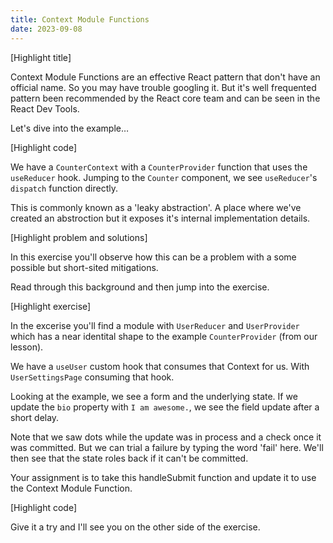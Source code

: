 ```yaml
---
title: Context Module Functions
date: 2023-09-08
---
```


[Highlight title]

Context Module Functions are an effective React pattern that don't have an official name.
So you may have trouble googling it.
But it's well frequented pattern been recommended by the React core team and can be seen in the React Dev Tools.

Let's dive into the example…

[Highlight code]

We have a `CounterContext` with a `CounterProvider` function that uses the `useReducer` hook.
Jumping to the `Counter` component, we see `useReducer`'s `dispatch` function directly.

This is commonly known as a 'leaky abstraction'. A place where we've created an abstroction but it exposes it's internal implementation details.

[Highlight problem and solutions]

In this exercise you'll observe how this can be a problem with a some possible but short-sited mitigations.

Read through this background and then jump into the exercise.

[Highlight exercise]

In the excerise you'll find a module with `UserReducer` and `UserProvider` which has a near identital shape to the example `CounterProvider` (from our lesson).

We have a `useUser` custom hook that consumes that Context for us.
With `UserSettingsPage` consuming that hook.

Looking at the example, we see a form and the underlying state.
If we update the `bio` property with `I am awesome.`, we see the field update after a short delay.

Note that we saw dots while the update was in process and a check once it was committed.
But we can trial a failure by typing the word 'fail' here. We'll then see that the state roles back if it can't be committed.

Your assignment is to take this handleSubmit function and update it to use the Context Module Function.

[Highlight code]

Give it a try and I'll see you on the other side of the exercise.
